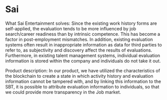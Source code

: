 
# Sai

What Sai Entertainment  solves: Since the existing work history forms are self-applied, the evaluation tends to be more influenced by job search/career readiness than by intrinsic competence. This has become a factor in post-employment mismatches. In addition, existing evaluation systems often result in inappropriate information as data for third parties to refer to, as subjectivity and discovery affect the results of evaluations. Furthermore, in existing talent management systems, individual evaluation information is stored within the company and individuals do not take it out.

Product description: In our product, we have utilized the characteristics of the blockchain to create a state in which activity history and evaluation information cannot be tampered with, and by linking this information to the SBT, it is possible to attribute evaluation information to individuals, so that we could provide more transparency in the Job market.
